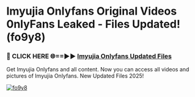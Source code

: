 # Imyujia Onlyfans Original Videos 0nlyFans Leaked - Files Updated! (fo9y8)

<h3>🔴 CLICK HERE 🌐==►► <a href="https://tinyurl.com/2m67pmp6" rel="nofollow">Imyujia Onlyfans Updated Files</a></h3>

Get Imyujia Onlyfans and all content. Now you can access all videos and pictures of Imyujia Onlyfans. New Updated Files 2025!

[![fo9y8](https://i.imgur.com/H4QAA4z.gif)](https://tinyurl.com/2m67pmp6)